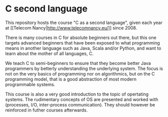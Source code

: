 C second language
=================

This repository hosts the course "C as a second language", given each
year at [[Telecom Nancy|http://www.telecomnancy.eu/]] since 2008.

There is many courses in C for absolute beginners out there, but this
one targets advanced beginners that have been exposed to what
programming means in another language such as Java, Scala and/or
Python, and want to learn about the mother of all languages, C.

We teach C to semi-beginners to ensure that they become better Java
programmers by betterly understanding the underlying system. The focus
is not on the very basics of programming nor on algorithmics, but on
the C programming model, that is a good abstraction of most modern
programmable systems. 

This course is also a very good introduction to the topic of
opertating systems. The rudimentary concepts of OS are presented and
worked with (processes, I/O, inter-process communication). They should
however be reinforced in futher courses afterwards.

